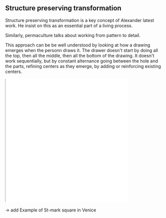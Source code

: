 
## Structure preserving transformation
Structure preserving transformation is a key concept of Alexander latest work. He insist on this as an essential part of a living process.

Similarly, permaculture talks about working from pattern to detail.

This approach can be be well understood by looking at how a drawing emerges when the personn draws it. The drawer doesn't start by doing all the top, then all the middle, then all the bottom of the drawing. It doesn't work sequentially, but by constant alternance going between the hole and the parts, refining centers as they emerge, by adding or reinforcing existing centers.


![](drawing_structure-preserving_transformations.gif)


-> add Example of St-mark square in Venice

